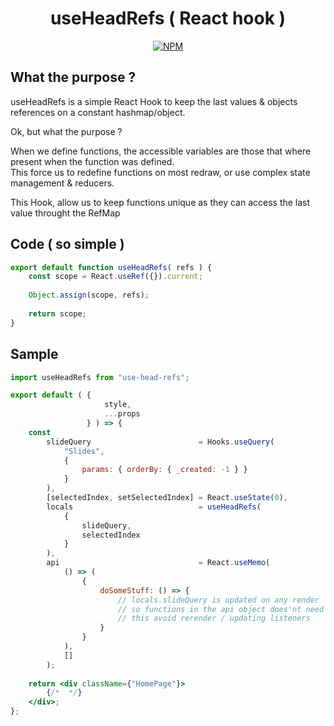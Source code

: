 <h1 align="center">
 useHeadRefs ( React hook )
</h1>
<p align="center">
<a href="https://www.npmjs.com/package/use-head-refs">
<img src="https://img.shields.io/npm/v/use-head-refs.svg" alt="NPM" /></a>
</p>

## What the purpose ?

useHeadRefs is a simple React Hook to keep the last values & objects references on a constant hashmap/object.

Ok, but what the purpose ?

When we define functions, the accessible variables are those that where present when the function was defined.<br/>
This force us to redefine functions on most redraw, or use complex state management & reducers.

This Hook, allow us to keep functions unique as they can access the last value throught the RefMap

## Code ( so simple )

```jsx
export default function useHeadRefs( refs ) {
	const scope = React.useRef({}).current;
	
	Object.assign(scope, refs);
	
	return scope;
}
```

## Sample

```jsx
import useHeadRefs from "use-head-refs";

export default ( {
	                 style,
	                 ...props
                 } ) => {
	const
		slideQuery                        = Hooks.useQuery(
			"Slides",
			{
				params: { orderBy: { _created: -1 } }
			}
		),
		[selectedIndex, setSelectedIndex] = React.useState(0),
		locals                            = useHeadRefs(
			{
				slideQuery,
				selectedIndex
			}
		),
		api                               = React.useMemo(
			() => (
				{
					doSomeStuff: () => {
						// locals.slideQuery is updated on any render
						// so functions in the api object does'nt need to be re-created
						// this avoid rerender / updating listeners 
					}
				}
			),
			[]
		);
	
	return <div className={"HomePage"}>
		{/*  */}
	</div>;
};
```
